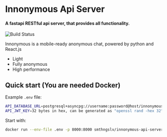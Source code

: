 # Innonymous Api Server
#### A fastapi RESTful api server, that provides all functionality.

![Build Status](https://github.com/innonymous/api-server/actions/workflows/dockerhub.yml/badge.svg)

Innonymous is a mobile-ready anonymous chat, powered by python and React.js

- Light
- Fully anonymous
- High performance

## Quick start (You are needed Docker)
Example `.env` file:
```sh
API_DATABASE_URL=postgresql+asyncpg://username:password@host/innonymous
API_JWT_KEY=32 bytes in hex, can be generated as "openssl rand -hex 32"
```

Start with:
```sh
docker run --env-file .env -p 8000:8000 smthngslv/innonymous-api-server:latest
```
